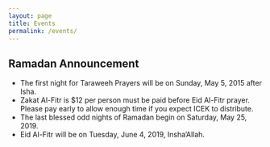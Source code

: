 ```yaml
---
layout: page
title: Events
permalink: /events/
---
```

## Ramadan Announcement
* The first night for Taraweeh Prayers will be on Sunday, May 5, 2015 after Isha.
* Zakat Al-Fitr is $12 per person must be paid before Eid Al-Fitr prayer. Please pay early to allow enough time if you expect ICEK to distribute.
* The last blessed odd nights of Ramadan begin on Saturday, May 25, 2019.
* Eid Al-Fitr will be on Tuesday, June 4, 2019, Insha’Allah.
